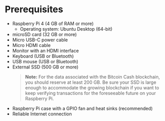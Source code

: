 # Prerequisites

- Raspberry Pi 4 (4 GB of RAM or more)
  - Operating system: Ubuntu Desktop (64-bit)
- microSD card (32 GB or more)
- Micro USB-C power cable
- Micro HDMI cable
- Monitor with an HDMI interface
- Keyboard (USB or Bluetooth)
- USB mouse (USB or Bluetooth)
- External SSD (500 GB or more)
  > **Note:** For the data associated with the Bitcoin Cash blockchain, you should reserve at least 200 GB. Be sure your SSD is large enough to accommodate the growing blockchain if you want to keep verifying transactions for the foreseeable future on your Raspberry Pi.
- Raspberry Pi case with a GPIO fan and heat sinks (recommended)
- Reliable Internet connection